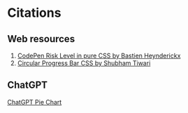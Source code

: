 # Citations

## Web resources

1) [CodePen Risk Level in pure CSS by Bastien Heynderickx](https://codepen.io/hachbe/pen/NPRogB)
2) [Circular Progress Bar CSS by Shubham Tiwari](https://dev.to/shubhamtiwari909/circular-progress-bar-css-1bi9)

## ChatGPT
[ChatGPT Pie Chart](https://chat.openai.com/share/707a7f63-2319-4b38-8281-8761444a5bd0)